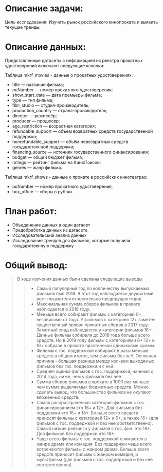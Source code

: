 # Описание задачи: 
Цель исследования:
Изучить рынок российского кинопроката и выявить текущие тренды.

# Описание данных:
Представленные датасеты с информацией из реестра прокатных удостоверений включают следующие колонки:

Таблица mkrf_movies - данные о прокатных удостоверениях:
- title — название фильма;
- puNumber — номер прокатного удостоверения;
- show_start_date — дата премьеры фильма;
- type — тип фильма;
- film_studio — студия-производитель;
- production_country — страна-производитель;
- director — режиссёр;
- producer — продюсер;
- age_restriction — возрастная категория;
- refundable_support — объём возвратных средств государственной поддержки;
- nonrefundable_support — объём невозвратных средств государственной поддержки;
- financing_source — источник государственного финансирования;
- budget — общий бюджет фильма;
- ratings — рейтинг фильма на КиноПоиске;
- genres — жанр фильма.

Таблица mkrf_shows - данные о прокате в российских кинотеатрах:
- puNumber — номер прокатного удостоверения;
- box_office — сборы в рублях.

# План работ:
- Объеденение данных в один датасет
- Предобработка данных из датасета 
- Исследовательский анализ данных
- Исследование трендов для фильмов, которые получили государственную поддержку


# Общий вывод:
> В ходе изучения данных были сделаны следующие выводы: 
>>- Самый популярный год по колличеству выпускаемых фильмов был 2018. В этот год наблюдается двукратный рост показателя относительно предидущих годов.
>>- Максимальная сумма сборов фильмов в прокате наблюдается в 2018 году.
>>- Меньше всего собирают фильмы с категорией 0+, независимо от года. У фильмов с категрией 12+ заметен существенный провал прокатных сборов в 2017 году. Заметный спад наблюдается у категории фильмов 16+. Данные фильмы собирали до 2018 года больше всего средств. Но в 2019 году фильмы с категориями 6+ 12+ и 16+ собрали в прокате практически одинаковые суммы.
>>- Фильмы с гос. поддержкой собирают в разы меньше средств в общем итогое, чем фильмы без неё. Основная причина - большая разница между кол-вом выходимых фильмов без гос. поддержки и с ней.
>>- Средняя оценка фильмов с гос. поддержкой, начиная с 2014 года, ниже, чем у фильмов без неё. 
>>- Сумма сборов фильмов в прокате в 1000 раз меньше чем сумма выделяемых бюджетных средств. Можно сделать вывод, что большенство фильмов не окупают вложенных средств.
>>- Самая распрастраненная категория фильмов с гос. финансированием это 16+ и 12+. Для фильмов без поддержки это 16+ и 18+. Больше всего средств приносят фильмы с категорией 12+ и 6+, а также 16+ (для фильмов с гос. поддержкой и без неё соответственно). Самый низкие рейтинги у фильмов с гос. фин. это 18+. Для фильмов без поддержки это 16+.
>>- Чаще всего фильмы с гос. поддержкой снимаются в жанре драма или комедия. Без поддержки чаще всего встречаются фильмы с жанром драма. Больше всего средств приносит фильмы с жанром комедия, и мультфильм (для фильмов с гос. поддержкой и без неё соответственно).
    
